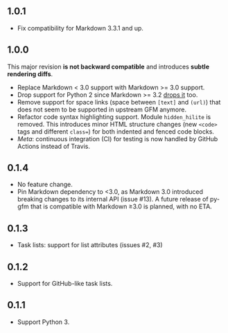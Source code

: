 ## 1.0.1

* Fix compatibility for Markdown 3.3.1 and up.

## 1.0.0

This major revision **is not backward compatible** and introduces **subtle rendering diffs**.

* Replace Markdown < 3.0 support with Markdown >= 3.0 support.
* Drop support for Python 2 since Markdown >= 3.2 [drops it](https://python-markdown.github.io/change_log/release-3.2/) too.
* Remove support for space links (space between `[text]` and `(url)`) that does not seem to be supported in upstream GFM anymore.
* Refactor code syntax highlighting support. Module `hidden_hilite` is removed. This introduces minor HTML structure changes (new `<code>` tags and different `class=`) for both indented and fenced code blocks.
* *Meta*: continuous integration (CI) for testing is now handled by GitHub Actions instead of Travis.

## 0.1.4

* No feature change.
* Pin Markdown dependency to <3.0, as Markdown 3.0 introduced breaking changes
  to its internal API (issue #13). A future release of py-gfm that is compatible
  with Markdown ≥3.0 is planned, with no ETA.

## 0.1.3

* Task lists: support for list attributes (issues #2, #3)

## 0.1.2

* Support for GitHub-like task lists.

## 0.1.1

* Support Python 3.
